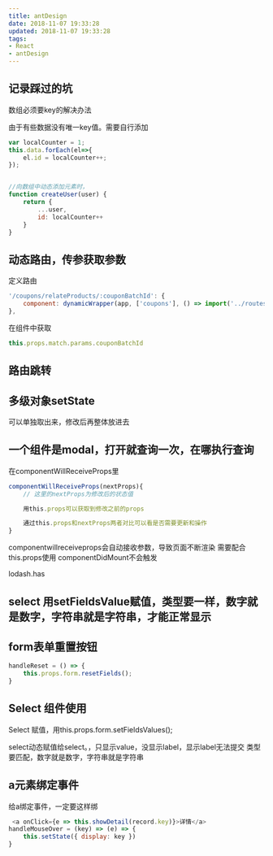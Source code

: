 ```yaml
---
title: antDesign
date: 2018-11-07 19:33:28
updated: 2018-11-07 19:33:28
tags:
- React
- antDesign
---
```


## 记录踩过的坑

数组必须要key的解决办法

由于有些数据没有唯一key值。需要自行添加

```js
var localCounter = 1;
this.data.forEach(el=>{
    el.id = localCounter++;
});


//向数组中动态添加元素时，
function createUser(user) {
    return {
        ...user,
        id: localCounter++
    }
}
```

## 动态路由，传参获取参数

定义路由

```js
'/coupons/relateProducts/:couponBatchId': {
    component: dynamicWrapper(app, ['coupons'], () => import('../routes/Coupons/RelateProducts'))
},
```

在组件中获取

```js
this.props.match.params.couponBatchId
```

## 路由跳转

## 多级对象setState

可以单独取出来，修改后再整体放进去

## 一个组件是modal，打开就查询一次，在哪执行查询

在componentWillReceiveProps里

```js
componentWillReceiveProps(nextProps){
    // 这里的nextProps为修改后的状态值

    用this.props可以获取到修改之前的props

    通过this.props和nextProps两者对比可以看是否需要更新和操作
}
```

componentwillreceiveprops会自动接收参数，导致页面不断渲染
需要配合this.props使用
componentDidMount不会触发

lodash.has

## select 用setFieldsValue赋值，类型要一样，数字就是数字，字符串就是字符串，才能正常显示

## form表单重置按钮

```js
handleReset = () => {
    this.props.form.resetFields();
}
```

## Select 组件使用

Select 赋值，用this.props.form.setFieldsValues();

select动态赋值给select。，只显示value，没显示label，显示label无法提交
类型要匹配，数字就是数字，字符串就是字符串

## a元素绑定事件

给a绑定事件，一定要这样绑

```js
 <a onClick={e => this.showDetail(record.key)}>详情</a>
handleMouseOver = (key) => (e) => {
    this.setState({ display: key })
}
```
